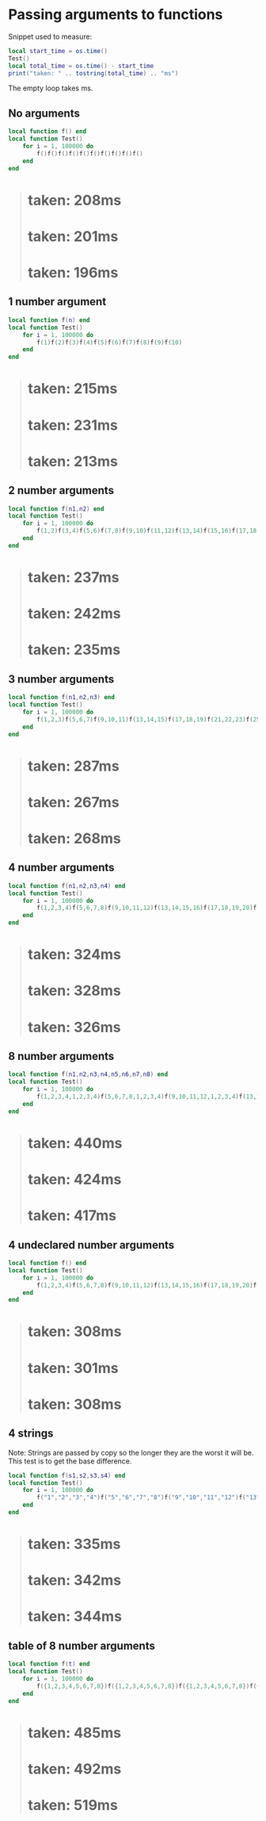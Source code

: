 # Passing arguments to functions

Snippet used to measure:
```lua
local start_time = os.time()
Test()
local total_time = os.time() - start_time
print("taken: " .. tostring(total_time) .. "ms")
```
The empty loop takes ms.



## No arguments
```lua
local function f() end
local function Test()
	for i = 1, 100000 do
		f()f()f()f()f()f()f()f()f()f()
	end
end
```
> # taken: 208ms
> # taken: 201ms
> # taken: 196ms



## 1 number argument
```lua
local function f(n) end
local function Test()
	for i = 1, 100000 do
		f(1)f(2)f(3)f(4)f(5)f(6)f(7)f(8)f(9)f(10)
	end
end
```
> # taken: 215ms
> # taken: 231ms
> # taken: 213ms



## 2 number arguments
```lua
local function f(n1,n2) end
local function Test()
	for i = 1, 100000 do
		f(1,2)f(3,4)f(5,6)f(7,8)f(9,10)f(11,12)f(13,14)f(15,16)f(17,18)f(19,20)
	end
end
```
> # taken: 237ms
> # taken: 242ms
> # taken: 235ms



## 3 number arguments
```lua
local function f(n1,n2,n3) end
local function Test()
	for i = 1, 100000 do
		f(1,2,3)f(5,6,7)f(9,10,11)f(13,14,15)f(17,18,19)f(21,22,23)f(25,26,27)f(29,30,31)f(33,34,35)f(37,38,39)
	end
end
```
> # taken: 287ms
> # taken: 267ms
> # taken: 268ms



## 4 number arguments
```lua
local function f(n1,n2,n3,n4) end
local function Test()
	for i = 1, 100000 do
		f(1,2,3,4)f(5,6,7,8)f(9,10,11,12)f(13,14,15,16)f(17,18,19,20)f(21,22,23,24)f(25,26,27,28)f(29,30,31,32)f(33,34,35,36)f(37,38,39,40)
	end
end
```
> # taken: 324ms
> # taken: 328ms
> # taken: 326ms



## 8 number arguments
```lua
local function f(n1,n2,n3,n4,n5,n6,n7,n8) end
local function Test()
	for i = 1, 100000 do
		f(1,2,3,4,1,2,3,4)f(5,6,7,8,1,2,3,4)f(9,10,11,12,1,2,3,4)f(13,14,15,16,1,2,3,4)f(17,18,19,20,1,2,3,4)f(21,22,23,24,1,2,3,4)f(25,26,27,28,1,2,3,4)f(29,30,31,32,1,2,3,4)f(33,34,35,36,1,2,3,4)f(37,38,39,40,1,2,3,4)
	end
end
```
> # taken: 440ms
> # taken: 424ms
> # taken: 417ms



## 4 undeclared number arguments
```lua
local function f() end
local function Test()
	for i = 1, 100000 do
		f(1,2,3,4)f(5,6,7,8)f(9,10,11,12)f(13,14,15,16)f(17,18,19,20)f(21,22,23,24)f(25,26,27,28)f(29,30,31,32)f(33,34,35,36)f(37,38,39,40)
	end
end
```
> # taken: 308ms
> # taken: 301ms
> # taken: 308ms



## 4 strings
Note: Strings are passed by copy so the longer they are the worst it will be.
This test is to get the base difference.
```lua
local function f(s1,s2,s3,s4) end
local function Test()
	for i = 1, 100000 do
		f("1","2","3","4")f("5","6","7","8")f("9","10","11","12")f("13","14","15","16")f("17","18","19","20")f("21","22","23","24")f("25","26","27","28")f("29","30","31","32")f("33","34","35","36")f("37","38","39","40")
	end
end
```
> # taken: 335ms
> # taken: 342ms
> # taken: 344ms



## table of 8 number arguments
```lua
local function f(t) end
local function Test()
	for i = 1, 100000 do
		f({1,2,3,4,5,6,7,8})f({1,2,3,4,5,6,7,8})f({1,2,3,4,5,6,7,8})f({1,2,3,4,5,6,7,8})f({1,2,3,4,5,6,7,8})f({1,2,3,4,5,6,7,8})f({1,2,3,4,5,6,7,8})f({1,2,3,4,5,6,7,8})f({1,2,3,4,5,6,7,8})f({1,2,3,4,5,6,7,8})
	end
end
```
> # taken: 485ms
> # taken: 492ms
> # taken: 519ms
